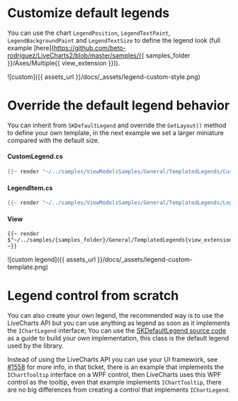# Customize default legends

You can use the chart `LegendPosition`, `LegendTextPaint`, `LegendBackgroundPaint` and `LegendTextSize` to 
define the legend look (full example [here](https://github.com/beto-rodriguez/LiveCharts2/blob/master/samples/{{ samples_folder }}/Axes/Multiple{{ view_extension }})).

![custom]({{ assets_url }}/docs/_assets/legend-custom-style.png)

# Override the default legend behavior

You can inherit from `SKDefaultLegend` and override the `GetLayout()` method to define your own template,
in the next example we set a larger miniature compared with the default size.

#### CustomLegend.cs

```csharp
{{~ render "~/../samples/ViewModelsSamples/General/TemplatedLegends/CustomLegend.cs" ~}}
```

#### LegendItem.cs

```csharp
{{~ render "~/../samples/ViewModelsSamples/General/TemplatedLegends/LegendItem.cs" ~}}
```

#### View

```
{{~ render $"~/../samples/{samples_folder}/General/TemplatedLegends{view_extension}" ~}}
```

![custom legend]({{ assets_url }}/docs/_assets/legend-custom-template.png)

# Legend control from scratch

You can also create your own legend, the recommended way is to use the LiveCharts API but you can
use anything as legend as soon as it implements the `IChartLegend` interface; You can use the [SKDefaultLegend source code](https://github.com/beto-rodriguez/LiveCharts2/blob/master/src/skiasharp/LiveChartsCore.SkiaSharp/SKCharts/SKDefaultLegend.cs) as a guide to build your own implementation, this class is the default legend used by the library.

Instead of using the LiveCharts API you can use your UI framework, 
see [#1558](https://github.com/beto-rodriguez/LiveCharts2/issues/1558) for more info, in that ticket, there is an example 
that implements the `IChartTooltip` interface on a WPF control, then LiveCharts uses this WPF control as the tooltip, even
that example implements `IChartTooltip`, there are no big differences from creating a control that implements `IChartLegend`.
